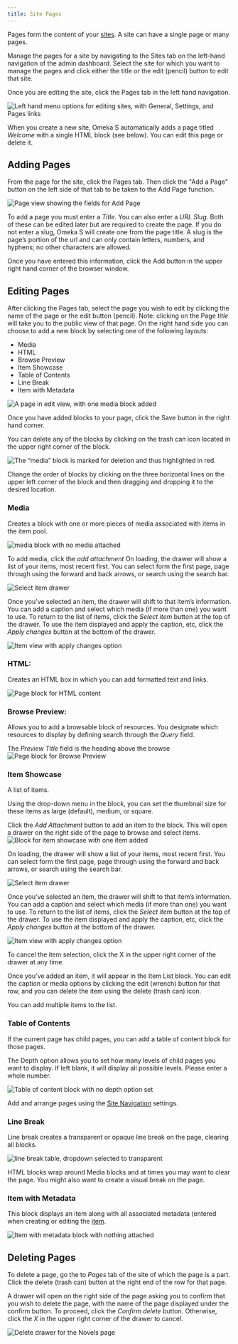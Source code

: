 ```yaml
---
title: Site Pages
---
```


Pages form the content of your [sites](../sites/sites.md). A site can have a single page or many pages.

Manage the pages for a site by navigating to the Sites tab on the left-hand navigation of the admin dashboard. Select the site  for which you want to manage the pages and click either the title or the edit (pencil) button to edit that site. 

Once you are editing the site, click the Pages tab in the left hand navigation.

![Left hand menu options for editing sites, with General, Settings, and Pages links](../sites/sitesfiles/sitepg_nav.png)

When you create a new site, Omeka S automatically adds a page titled *Welcome* with a single HTML block (see below). You can edit this page or delete it.

## Adding Pages
From the page for the site, click the Pages tab. Then click the "Add a Page" button on the left side of that tab to be taken to the Add Page function.

![Page view showing the fields for Add Page](../sites/sitesfiles/sitepg_add.png)

To add a page you must enter a *Title*. You can also enter a *URL Slug*. Both of these can be edited later but are required to create the page. If you do not enter a slug, Omeka S will create one from the page title. A slug is the page’s portion of the url and can only contain letters, numbers, and hyphens; no other characters are allowed.

Once you have entered this information, click the Add button in the upper right hand corner of the browser window.

## Editing Pages  
After clicking the Pages tab, select the page you wish to edit by clicking the name of the page or the edit button (pencil). Note: clicking on the Page *title* will take you to the public view of that page. On the right hand side you can choose to add a new block by selecting one of the following layouts: 
- Media 
- HTML 
- Browse Preview 
- Item Showcase 
- Table of Contents 
- Line Break
- Item with Metadata

![A page in edit view, with one media block added](../sites/sitesfiles/sitepg_edit.png)

Once you have added blocks to your page, click the Save button in the right hand corner. 

You can delete any of the blocks by clicking on the trash can icon located in the upper right corner of the block. 

![The “media” block is marked for deletion and thus highlighted in red.](../sites/sitesfiles/sitepg_delblock.png)

Change the order of blocks by clicking on the three horizontal lines on the upper left corner of the block and then dragging and dropping it to the desired location.

### Media
Creates a block with one or more pieces of media associated with items in the item pool. 

![media block with no media attached](../sites/sitesfiles/sitepg_media.png)

To add media, click the *add attachment* 
On loading, the drawer will show a list of your items, most recent first. You can select form the first page, page through using the forward and back arrows, or search using the search bar.

![Select item drawer](../sites/sitesfiles/sitepg_selectitem.png)

Once you’ve selected an item, the drawer will shift to that item’s information. You can add a caption and select which media (if more than one) you want to use. To return to the list of items, click the *Select item* button at the top of the drawer. To use the item displayed and apply the caption, etc, click the *Apply changes* button at the bottom of the drawer.

![Item view with apply changes option](../sites/sitesfiles/sitepg_applyitem.png)

### HTML: 
Creates an HTML box in which you can add formatted text and links.

![Page block for HTML content](../sites/sitesfiles/sitepg_html.png)

### Browse Preview: 
Allows you to add a browsable block of resources. You designate which resources to display by defining search through the *Query* field. 

The *Preview Title* field is the heading above the browse 
![Page block for Browse Preview](../sites/sitesfiles/sitepg_browse.png)

### Item Showcase
A list of items. 

Using the drop-down menu in the block, you can set the thumbnail size for these items as large (default), medium, or square. 

Click the *Add Attachment* button to add an item to the block. This will open a drawer on the right side of the page to browse and select items. 
![Block for item showcase with one item added](../sites/sitesfiles/sitepg_showcase.png)

On loading, the drawer will show a list of your items, most recent first. You can select form the first page, page through using the forward and back arrows, or search using the search bar.

![Select item drawer](../sites/sitesfiles/sitepg_selectitem.png)

Once you’ve selected an item, the drawer will shift to that item’s information. You can add a caption and select which media (if more than one) you want to use. To return to the list of items, click the *Select item* button at the top of the drawer. To use the item displayed and apply the caption, etc, click the *Apply changes* button at the bottom of the drawer.

![Item view with apply changes option](../sites/sitesfiles/sitepg_applyitem.png)

To cancel the item selection, click the X in the upper right corner of the drawer at any time.

Once you’ve added an item, it will appear in the Item List block. You can edit the caption or media options by clicking the edit (wrench) button for that row, and you can delete the item using the delete (trash can) icon.

You can add multiple items to the list.

### Table of Contents
If the current page has child pages, you can add a table of content block for those pages.

The Depth option allows you to set how many levels of child pages you want to display. If left blank, it will display all possible levels. Please enter a whole number.  

![Table of content block with no depth option set](../sites/sitesfiles/sitepg_toc.png)

Add and arrange pages using the [Site Navigation](../sites/site_navigation.md) settings. 

### Line Break
Line break creates a transparent or opaque line break on the page, clearing all blocks. 

![line break table, dropdown selected to transparent](../sites/sitesfiles/sitepg_line.png)

HTML blocks wrap around Media blocks and at times you may want to clear the page. You might also want to create a visual break on the page. 

### Item with Metadata
This block displays an item along with all associated metadata (entered when creating or editing the [item](../content/items.md).

![Item with metadata block with nothing attached](../sites/sitesfiles/sitepg_iwm.png)

## Deleting Pages
To delete a page, go the to *Pages* tab of the site of which the page is a part. Click the delete (trash can) button at the right end of the row for that page. 

A drawer will open on the right side of the page asking you to confirm that you wish to delete the page, with the name of the page displayed under the confirm button. To proceed, click the *Confirm delete* button. Otherwise, click the *X* in the upper right corner of the drawer to cancel.

![Delete drawer for the Novels page](../sites/sitesfiles/sitepg_delete.png)

